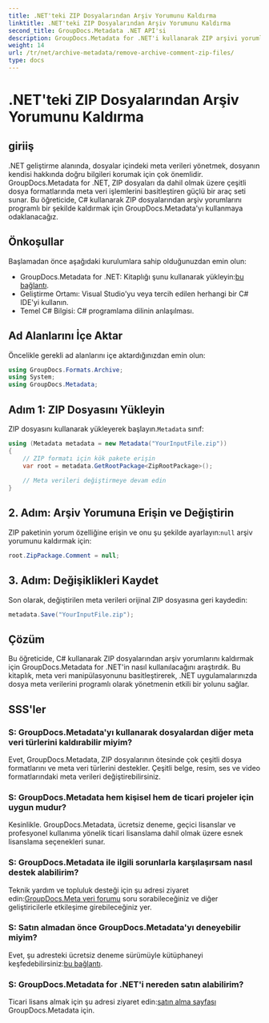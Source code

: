 ```yaml
---
title: .NET'teki ZIP Dosyalarından Arşiv Yorumunu Kaldırma
linktitle: .NET'teki ZIP Dosyalarından Arşiv Yorumunu Kaldırma
second_title: GroupDocs.Metadata .NET API'si
description: GroupDocs.Metadata for .NET'i kullanarak ZIP arşivi yorumlarını kaldırmayı öğrenin. Meta veri yönetimi becerilerinizi geliştirin.
weight: 14
url: /tr/net/archive-metadata/remove-archive-comment-zip-files/
type: docs
---
```

# .NET'teki ZIP Dosyalarından Arşiv Yorumunu Kaldırma

## giriiş
.NET geliştirme alanında, dosyalar içindeki meta verileri yönetmek, dosyanın kendisi hakkında doğru bilgileri korumak için çok önemlidir. GroupDocs.Metadata for .NET, ZIP dosyaları da dahil olmak üzere çeşitli dosya formatlarında meta veri işlemlerini basitleştiren güçlü bir araç seti sunar. Bu öğreticide, C# kullanarak ZIP dosyalarından arşiv yorumlarını programlı bir şekilde kaldırmak için GroupDocs.Metadata'yı kullanmaya odaklanacağız. 
## Önkoşullar
Başlamadan önce aşağıdaki kurulumlara sahip olduğunuzdan emin olun:
-  GroupDocs.Metadata for .NET: Kitaplığı şunu kullanarak yükleyin:[bu bağlantı](https://releases.groupdocs.com/metadata/net/).
- Geliştirme Ortamı: Visual Studio'yu veya tercih edilen herhangi bir C# IDE'yi kullanın.
- Temel C# Bilgisi: C# programlama dilinin anlaşılması.

## Ad Alanlarını İçe Aktar
Öncelikle gerekli ad alanlarını içe aktardığınızdan emin olun:
```csharp
using GroupDocs.Formats.Archive;
using System;
using GroupDocs.Metadata;
```

## Adım 1: ZIP Dosyasını Yükleyin
 ZIP dosyasını kullanarak yükleyerek başlayın.`Metadata` sınıf:
```csharp
using (Metadata metadata = new Metadata("YourInputFile.zip"))
{
    // ZIP formatı için kök pakete erişin
    var root = metadata.GetRootPackage<ZipRootPackage>();
    
    // Meta verileri değiştirmeye devam edin
}
```
## 2. Adım: Arşiv Yorumuna Erişin ve Değiştirin
ZIP paketinin yorum özelliğine erişin ve onu şu şekilde ayarlayın:`null` arşiv yorumunu kaldırmak için:
```csharp
root.ZipPackage.Comment = null;
```
## 3. Adım: Değişiklikleri Kaydet
Son olarak, değiştirilen meta verileri orijinal ZIP dosyasına geri kaydedin:
```csharp
metadata.Save("YourInputFile.zip");
```

## Çözüm
Bu öğreticide, C# kullanarak ZIP dosyalarından arşiv yorumlarını kaldırmak için GroupDocs.Metadata for .NET'in nasıl kullanılacağını araştırdık. Bu kitaplık, meta veri manipülasyonunu basitleştirerek, .NET uygulamalarınızda dosya meta verilerini programlı olarak yönetmenin etkili bir yolunu sağlar.

## SSS'ler
### S: GroupDocs.Metadata'yı kullanarak dosyalardan diğer meta veri türlerini kaldırabilir miyim?
Evet, GroupDocs.Metadata, ZIP dosyalarının ötesinde çok çeşitli dosya formatlarını ve meta veri türlerini destekler. Çeşitli belge, resim, ses ve video formatlarındaki meta verileri değiştirebilirsiniz.
### S: GroupDocs.Metadata hem kişisel hem de ticari projeler için uygun mudur?
Kesinlikle. GroupDocs.Metadata, ücretsiz deneme, geçici lisanslar ve profesyonel kullanıma yönelik ticari lisanslama dahil olmak üzere esnek lisanslama seçenekleri sunar.
### S: GroupDocs.Metadata ile ilgili sorunlarla karşılaşırsam nasıl destek alabilirim?
 Teknik yardım ve topluluk desteği için şu adresi ziyaret edin:[GroupDocs.Meta veri forumu](https://forum.groupdocs.com/c/metadata/14) soru sorabileceğiniz ve diğer geliştiricilerle etkileşime girebileceğiniz yer.
### S: Satın almadan önce GroupDocs.Metadata'yı deneyebilir miyim?
 Evet, şu adresteki ücretsiz deneme sürümüyle kütüphaneyi keşfedebilirsiniz:[bu bağlantı](https://releases.groupdocs.com/).
### S: GroupDocs.Metadata for .NET'i nereden satın alabilirim?
 Ticari lisans almak için şu adresi ziyaret edin:[satın alma sayfası](https://purchase.groupdocs.com/buy) GroupDocs.Metadata için.